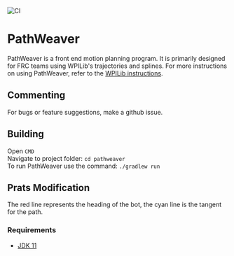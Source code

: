 ![CI](https://github.com/wpilibsuite/PathWeaver/workflows/CI/badge.svg)
# PathWeaver

PathWeaver is a front end motion planning program. It is primarily designed for FRC teams using WPILib's trajectories and splines. For more instructions on using PathWeaver, refer to the [WPILib instructions](https://docs.wpilib.org/en/stable/docs/software/wpilib-tools/pathweaver/index.html).

## Commenting
For bugs or feature suggestions, make a github issue.

## Building

Open `CMD` <br />
Navigate to project folder: `cd pathweaver` <br />
To run PathWeaver use the command: `./gradlew run` <br />

## Prats Modification
The red line represents the heading of the bot, the cyan line is the tangent for the path.

### Requirements
- [JDK 11](https://adoptopenjdk.net/)
